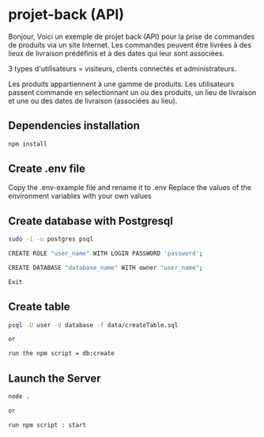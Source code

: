 # projet-back (API)

Bonjour,
Voici un exemple de projet back (API) pour la prise de commandes de produits via un site Internet. Les commandes peuvent être livrées à des lieux de livraison prédéfinis et à des dates qui leur sont associées.

3 types d'utilisateurs = visiteurs, clients connectés et administrateurs.

Les produits appartiennent à une gamme de produits.
Les utilisateurs passent commande en sélectionnant un ou des produits, un lieu de livraison et une ou des dates de livraison (associées au lieu).


## Dependencies installation
```bash
npm install
```

## Create .env file

Copy the .env-example file and rename it to .env
Replace the values of the environment variables with your own values

## Create database with Postgresql

```bash
sudo -i -u postgres psql

CREATE ROLE "user_name" WITH LOGIN PASSWORD 'password';

CREATE DATABASE "database_name" WITH owner "user_name";

Exit
```

## Create table
```bash
psql -U user -d database -f data/createTable.sql

or 

run the npm script = db:create 
```


## Launch the Server
```bash
node . 

or 

run npm script : start
```